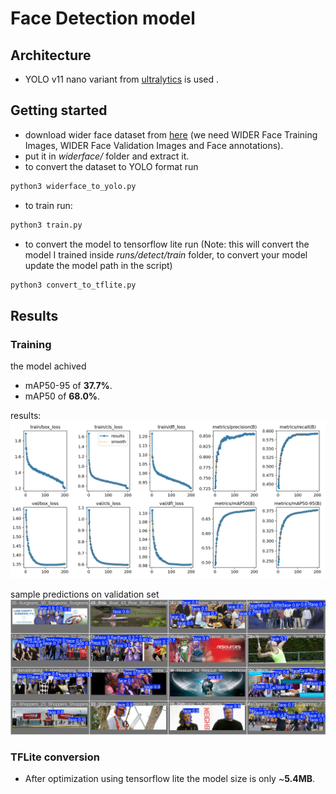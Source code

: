 # Face Detection model

## Architecture
* YOLO v11 nano variant from [ultralytics](https://github.com/ultralytics/ultralytics) is used .

## Getting started
* download wider face dataset from [here](http://shuoyang1213.me/WIDERFACE/) (we need WIDER Face Training Images, WIDER Face Validation Images and Face annotations).
* put it in *widerface/* folder and extract it.
* to convert the dataset to YOLO format run
```bash
python3 widerface_to_yolo.py
```
* to train run:
``` bash
python3 train.py 
```
* to convert the model to tensorflow lite run (Note: this will convert the model I trained inside *runs/detect/train* folder, to convert your model update the model path in the script)
``` bash
python3 convert_to_tflite.py
```
## Results
### Training
the model achived 
* mAP50-95 of **37.7%**.
* mAP50 of **68.0%**.     

results:    
![plot](runs/detect/train/results.png)    

sample predictions on validation set    
![plot](runs/detect/train/val_batch0_pred.jpg)    

### TFLite conversion
* After optimization using tensorflow lite the model size is only ~**5.4MB**.

